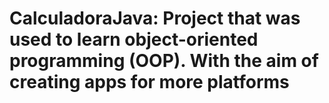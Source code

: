 # CalculadoraJava: Project that was used to learn object-oriented programming (OOP). With the aim of creating apps for more platforms
